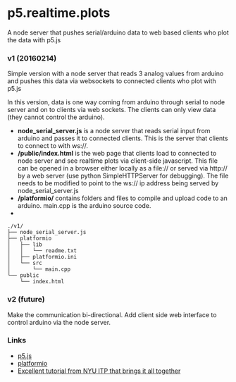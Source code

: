 # p5.realtime.plots
A node server that pushes serial/arduino data to web based clients who plot the data with p5.js

### v1 (20160214)

Simple version with a node server that reads 3 analog values from arduino and pushes this data via websockets to connected clients who plot with p5.js

In this version, data is one way coming from arduino through serial to node server and on to clients via web sockets. The clients can only view data (they cannot control the arduino).

  - **node_serial_server.js** is a node server that reads serial input from arduino and passes it to connected clients. This is the server that clients to connect to with ws://.
  - **/public/index.html** is the web page that clients load to connected to node server and see realtime plots via client-side javascript. This file can be opened in a browser either locally as a file:// or served via http:// by a web server (use python SimpleHTTPServer for debugging). The file needs to be modified to point to the ws:// ip address being served by node_serial_server.js
  - **/platformio/** contains folders and files to compile and upload code to an arduino. main.cpp is the arduino source code.
  - 
~~~
./v1/
├── node_serial_server.js
├── platformio
│   ├── lib
│   │   └── readme.txt
│   ├── platformio.ini
│   └── src
│       └── main.cpp
└── public
    └── index.html
~~~

### v2 (future)

Make the communication bi-directional. Add client side web interface to control arduino via the node server.

### Links

  - [p5.js](http://p5js.org/)
  - [platformio](http://platformio.org/)
  - [Excellent tutorial from NYU ITP that brings it all together](https://itp.nyu.edu/physcomp/labs/labs-serial-communication/lab-serial-communication-with-node-js/)
